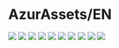 # AzurAssets/EN
![](https://img.shields.io/badge/EN-9.1.251-blue?style=flat-square)
![](https://img.shields.io/badge/CV-625-blue?style=flat-square)
![](https://img.shields.io/badge/L2D-701-blue?style=flat-square)
![](https://img.shields.io/badge/PIC-24-blue?style=flat-square)
![](https://img.shields.io/badge/BGM-26-blue?style=flat-square)
![](https://img.shields.io/badge/CIPHER-56-blue?style=flat-square)
![](https://img.shields.io/badge/MANGA-87-blue?style=flat-square)
![](https://img.shields.io/badge/PAINTING-346-blue?style=flat-square)
![](https://img.shields.io/badge/DORM-140-blue?style=flat-square)
![](https://img.shields.io/badge/MAP-1-blue?style=flat-square)